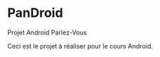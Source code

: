 PanDroid
========

Projet Android Parlez-Vous

Ceci est le projet à réaliser pour le cours Android.
